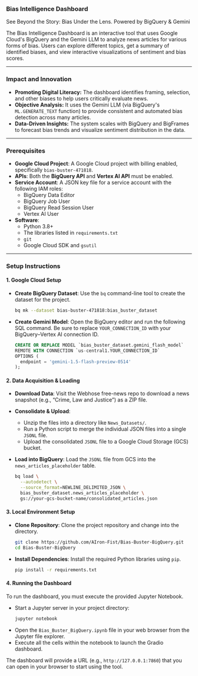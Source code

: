 ### Bias Intelligence Dashboard

See Beyond the Story: Bias Under the Lens. Powered by BigQuery & Gemini

The Bias Intelligence Dashboard is an interactive tool that uses Google Cloud's BigQuery and the Gemini LLM to analyze news articles for various forms of bias. Users can explore different topics, get a summary of identified biases, and view interactive visualizations of sentiment and bias scores.

-----

### Impact and Innovation

  * **Promoting Digital Literacy:** The dashboard identifies framing, selection, and other biases to help users critically evaluate news.
  * **Objective Analysis:** It uses the Gemini LLM (via BigQuery's `ML.GENERATE_TEXT` function) to provide consistent and automated bias detection across many articles.
  * **Data-Driven Insights:** The system scales with BigQuery and BigFrames to forecast bias trends and visualize sentiment distribution in the data.

-----

### Prerequisites

  * **Google Cloud Project**: A Google Cloud project with billing enabled, specifically `bias-buster-471818`.
  * **APIs**: Both the **BigQuery API** and **Vertex AI API** must be enabled.
  * **Service Account**: A JSON key file for a service account with the following IAM roles:
      * BigQuery Data Editor
      * BigQuery Job User
      * BigQuery Read Session User
      * Vertex AI User
  * **Software**:
      * Python 3.8+
      * The libraries listed in `requirements.txt`
      * `git`
      * Google Cloud SDK and `gsutil`

-----

### Setup Instructions

#### 1\. Google Cloud Setup

  * **Create BigQuery Dataset**: Use the `bq` command-line tool to create the dataset for the project.
    ```bash
    bq mk --dataset bias-buster-471818:bias_buster_dataset
    ```
  * **Create Gemini Model**: Open the BigQuery editor and run the following SQL command. Be sure to replace `YOUR_CONNECTION_ID` with your BigQuery–Vertex AI connection ID.
    ```sql
    CREATE OR REPLACE MODEL `bias_buster_dataset.gemini_flash_model`
    REMOTE WITH CONNECTION `us-central1.YOUR_CONNECTION_ID`
    OPTIONS (
      endpoint = 'gemini-1.5-flash-preview-0514'
    );
    ```

#### 2\. Data Acquisition & Loading

  * **Download Data**: Visit the Webhose free-news repo to download a news snapshot (e.g., “Crime, Law and Justice”) as a ZIP file.

  * **Consolidate & Upload**:

      * Unzip the files into a directory like `News_Datasets/`.
      * Run a Python script to merge the individual JSON files into a single `JSONL` file.
      * Upload the consolidated `JSONL` file to a Google Cloud Storage (GCS) bucket.

  * **Load into BigQuery**: Load the `JSONL` file from GCS into the `news_articles_placeholder` table.

    ```bash
    bq load \
      --autodetect \
      --source_format=NEWLINE_DELIMITED_JSON \
      bias_buster_dataset.news_articles_placeholder \
      gs://your-gcs-bucket-name/consolidated_articles.json
    ```

#### 3\. Local Environment Setup

  * **Clone Repository**: Clone the project repository and change into the directory.
    ```bash
    git clone https://github.com/AIron-Fist/Bias-Buster-BigQuery.git
    cd Bias-Buster-BigQuery
    ```
  * **Install Dependencies**: Install the required Python libraries using `pip`.
    ```bash
    pip install -r requirements.txt
    ```

#### 4\. Running the Dashboard

To run the dashboard, you must execute the provided Jupyter Notebook.

  * Start a Jupyter server in your project directory:
    ```bash
    jupyter notebook
    ```
  * Open the `Bias_Buster_BigQuery.ipynb` file in your web browser from the Jupyter file explorer.
  * Execute all the cells within the notebook to launch the Gradio dashboard.

The dashboard will provide a URL (e.g., `http://127.0.0.1:7860`) that you can open in your browser to start using the tool.
